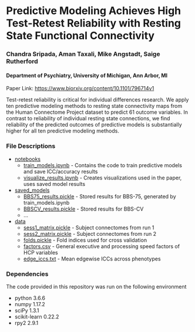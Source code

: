 # Predictive Modeling Achieves High Test-Retest Reliability with Resting State Functional Connectivity

### Chandra Sripada, Aman Taxali, Mike Angstadt, Saige Rutherford
#### Department of Psychiatry, University of Michigan, Ann Arbor, MI 

Paper Link: https://www.biorxiv.org/content/10.1101/796714v1

Test-retest reliability is critical for individual differences research. We apply ten predictive modeling methods to resting state connectivity maps from the Human Connectome Project dataset to predict 61 outcome variables. In contrast to reliability of individual resting state connections, we find reliability of the predicted outcomes of predictive models is substantially higher for all ten predictive modeling methods.

### File Descriptions

 * [notebooks](./notebooks)
   * [train_models.ipynb](./notebooks/train_models.ipynb) - Contains the code to train predictive models and save ICC/accuracy results
   * [visualize_results.ipynb](./notebooks/train_models.ipynb) - Creates visualizations used in the paper, uses saved model results 
 * [saved_models](./saved_models)
   * [BBS75_results.pickle](./saved_models/BBS75_results.pickle) - Stored results for BBS-75, generated by train_models.ipynb
   * [BBSCV_results.pickle](./saved_models/BBSCV_results.pickle) - Stored results for BBS-CV
   * ...
 * [data](./data)
   * [sess1_matrix.pickle](./data/sess1_matrix.pickle) - Subject connectomes from run 1
   * [sess2_matrix.pickle](./data/sess2_matrix.pickle) - Subject connectomes from run 2
   * [folds.pickle](./data/folds.pickle) - Fold indices used for cross validation
   * [factors.csv](./data/factors.csv) - General executive and processing speed factors of HCP variables
   * [edge_iccs.txt](./data/edge_iccs.txt) - Mean edgewise ICCs across phenotypes


### Dependencies

The code provided in this repository was run on the following environment

* python 3.6.6
* numpy 1.17.2
* sciPy 1.3.1
* scikit-learn 0.22.2
* rpy2 2.9.1
